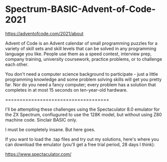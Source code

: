 # Spectrum-BASIC-Advent-of-Code-2021

https://adventofcode.com/2021/about

Advent of Code is an Advent calendar of small programming puzzles for a variety of skill sets and skill levels that can be solved in any programming language you like. People use them as a speed contest, interview prep, company training, university coursework, practice problems, or to challenge each other.

You don't need a computer science background to participate - just a little programming knowledge and some problem solving skills will get you pretty far. Nor do you need a fancy computer; every problem has a solution that completes in at most 15 seconds on ten-year-old hardware.

====================================

I'll be attempting these challenges using the Spectaculator 8.0 emulator for the ZX Spectrum, confiugured to use the 128K model, but without using Z80 machine code. Sinclair BASIC only.

I must be completely insane. But here goes.

If you want to load the .tap files and try out my solutions, here's where you can download the emulator (you'll get a free trial period, 28 days I think):

https://www.spectaculator.com/
